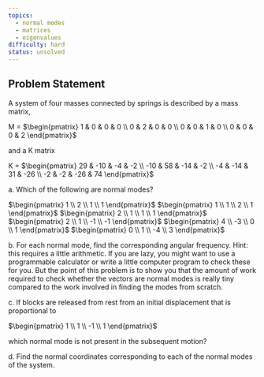 ```yaml
---
topics:
  - normal modes
  - matrices
  - eigenvalues
difficulty: hard
status: unsolved
---
```


## Problem Statement
A system of four masses connected by springs is described by a mass matrix,

M = $\begin{pmatrix} 1 & 0 & 0 & 0 \\ 0 & 2 & 0 & 0 \\ 0 & 0 & 1 & 0 \\ 0 & 0 & 0 & 2 \end{pmatrix}$

and a K matrix

K = $\begin{pmatrix} 29 & -10 & -4 & -2 \\ -10 & 58 & -14 & -2 \\ -4 & -14 & 31 & -26 \\ -2 & -2 & -26 & 74 \end{pmatrix}$

a. Which of the following are normal modes?

$\begin{pmatrix} 1 \\ 2 \\ 1 \\ 1 \end{pmatrix}$ $\begin{pmatrix} 1 \\ 1 \\ 2 \\ 1 \end{pmatrix}$ $\begin{pmatrix} 2 \\ 1 \\ 1 \\ 1 \end{pmatrix}$ $\begin{pmatrix} 2 \\ 1 \\ -1 \\ -1 \end{pmatrix}$ $\begin{pmatrix} 4 \\ -3 \\ 0 \\ 1 \end{pmatrix}$ $\begin{pmatrix} 0 \\ 1 \\ -4 \\ 3 \end{pmatrix}$

b. For each normal mode, find the corresponding angular frequency. Hint: this requires
a little arithmetic. If you are lazy, you might want to use a programmable calculator or write
a little computer program to check these for you. But the point of this problem is to show
you that the amount of work required to check whether the vectors are normal modes is really
tiny compared to the work involved in finding the modes from scratch.

c. If blocks are released from rest from an initial displacement that is proportional to

$\begin{pmatrix} 1 \\ 1 \\ -1 \\ 1 \end{pmatrix}$

which normal mode is not present in the subsequent motion?

d. Find the normal coordinates corresponding to each of the normal modes of the system.